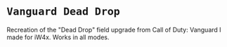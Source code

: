 # `Vanguard Dead Drop`

Recreation of the "Dead Drop" field upgrade from Call of Duty: Vanguard I made for iW4x. Works in all modes.
